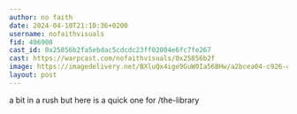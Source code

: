 ```yaml
---
author: no faith
date: 2024-04-10T21:10:36+0200
username: nofaithvisuals
fid: 406908
cast_id: 0x25856b2fa5ebdac5cdcdc23ff02004e6fc7fe267
cast: https://warpcast.com/nofaithvisuals/0x25856b2f
image: https://imagedelivery.net/BXluQx4ige9GuW0Ia56BHw/a2bcea04-c926-49b0-4d76-e47a1c691800/original
layout: post
---
```

a bit in a rush but here is a quick one for /the-library  

<img src='https://imagedelivery.net/BXluQx4ige9GuW0Ia56BHw/a2bcea04-c926-49b0-4d76-e47a1c691800/original' alt='' referrerpolicy='no-referrer'/>